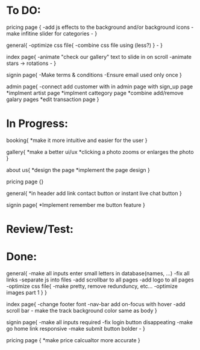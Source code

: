 # To DO:
pricing page {
    -add js effects to the background and/or background icons
    -make infitine slider for categories
    -
}

general{
    -optimize css file{
        -combine css file using (less?)
    }
    -
}

index page{
    -animate "check our gallery" text to slide in on scroll
    -animate stars -> rotations
    -
}

signin page{
    -Make terms & conditions
    -Ensure email used only once
}

admin page{
    -connect add customer with in admin page with sign_up page
    *implment artist page
    *implment cattegory page
    *combine add/remove galary pages
    *edit transaction page
}

# In Progress:
booking{
    *make it more intuitive and easier for the user
}

gallery{
    *make a better ui/ux
    *clicking a photo zooms or enlarges the photo
}

about us{
    *design the page
    *implement the page design
}

pricing page {}

general{
    *in header add link contact button or instant live chat button
}

signin page{
    *Implement remember me button feature
}

# Review/Test:

# Done:
general{
    -make all inputs enter small letters in database(names, ...)
    -fix all links
    -separate js into files
    -add scrollbar to all pages
    -add logo to all pages
    -optimize css file{
        -make pretty, remove redunduncy, etc...
        -optimize images part 1
    }
}

index page{
    -change footer font
    -nav-bar add on-focus with hover
    -add scroll bar
    - make the track background color same as body
}

signin page{
    -make all inputs required
    -fix login button disappeating
    -make go home link responsive
    -make submit button bolder
    -
}

pricing page {
    *make price calcualtor more accurate
}